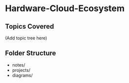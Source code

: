 # Hardware-Cloud-Ecosystem

## Topics Covered
(Add topic tree here)

## Folder Structure
- notes/
- projects/
- diagrams/

